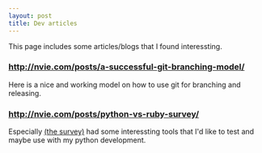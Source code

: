 ```yaml
---
layout: post
title: Dev articles
---
```


This page includes some articles/blogs that I found interessting.

### http://nvie.com/posts/a-successful-git-branching-model/
Here is a nice and working model on how to use git for branching and releasing.

### http://nvie.com/posts/python-vs-ruby-survey/
Especially [(the survey)](http://goo.gl/j0blw) had some interessting tools
that I'd like to test and maybe use with my python development.

